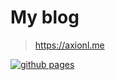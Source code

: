 # My blog

> https://axionl.me

[![github pages](https://github.com/axionl/axionl.github.io/actions/workflows/gh_pages.yml/badge.svg)](https://github.com/axionl/axionl.github.io/actions/workflows/gh_pages.yml)